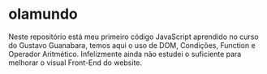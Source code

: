 # olamundo
Neste repositório está meu primeiro código JavaScript aprendido no curso do Gustavo Guanabara, temos aqui o uso de DOM, Condições, Function e Operador Aritmético.
Infelizmente ainda não estudei o suficiente para melhorar o visual Front-End do website.
